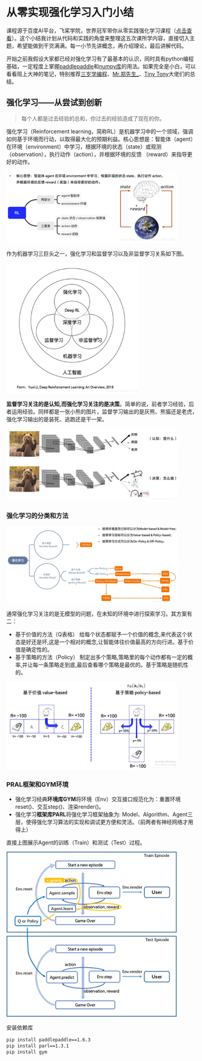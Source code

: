 # 从零实现强化学习入门小结

课程源于百度AI平台，飞桨学院，世界冠军带你从零实践强化学习课程（[点击查看](https://aistudio.baidu.com/aistudio/education/group/info/1335)）。这个小结我计划从代码和实践的角度来整理这五次课所学内容，直接切入主题，希望能做到干货满满。每一小节先讲概念，再介绍理论，最后讲解代码。

开始之前我假设大家都已经对强化学习有了最基本的认识，同时具有python编程基础，一定程度上掌握[paddlepaddle](https://www.paddlepaddle.org.cn/documentation/docs/zh/1.6/beginners_guide/quick_start_cn.html)和[numpy库](https://www.paddlepaddle.org.cn/tutorials/projectdetail/557543)的用法。如果完全是小白，可以看看班上大神的笔记，特别推荐[三岁学编程](https://blog.csdn.net/weixin_45623093/article/details/106799387)、[Mr.郑先生_](https://blog.csdn.net/zbp_12138/article/details/106800911)、[Tiny Tony](https://www.zhihu.com/people/tiny-tony-5)大佬们的总结。

## 强化学习——从尝试到创新

> 每个人都是过去经验的总和，你过去的经验造成了现在的你。

强化学习（Reinforcement learning，简称RL）是机器学习中的一个领域，强调如何基于环境而行动，以取得最大化的预期利益。核心思想是：智能体（agent）在环境（environment）中学习，根据环境的状态（state）或观测（observation），执行动作（action），并根据环境的反馈 （reward）来指导更好的动作。

<img src="figures/rl_basic.png" alt="rl_start" width="450"/>

作为机器学习三巨头之一，强化学习和监督学习以及非监督学习关系如下图。

<img src="figures/ml_big3.png" alt="rl_start" width="350"/>

**监督学习关注的是认知,而强化学习关注的是决策**。简单的说，前者学习经验，后者运用经验。同样都是一张小熊的图片，监督学习输出的是灰熊、熊猫还是老虎，强化学习输出的是装死、逃跑还是干一架。

<img src="figures/bear_how_to_do.png" alt="rl_start" width="450"/>

### 强化学习的分类和方法

<img src="figures/rl_categories.png" alt="rl_start" width="450"/>

通常强化学习关注的是无模型的问题，在未知的环境中进行探索学习。其方案有二：

- 基于价值的方法（Q表格）
  给每个状态都赋予一个价值的概念,来代表这个状态是好还是坏,这是一个相对的概念,让智能体往价值最高的方向行进。基于价值是确定性的。
- 基于策略的方法（Policy）
  制定出多个策略,策略里的每个动作都有一定的概率,并让每一条策略走到底,最后查看哪个策略是最优的。基于策略是随机性的。

<img src="figures/rl_methods.png" alt="rl_start" width="450"/>

### PRAL框架和GYM环境

- 强化学习经典**环境库GYM**将环境（Env）交互接口规范化为：重置环境reset()、交互step()、渲染render()。
- 强化学习**框架库PARL**将强化学习框架抽象为: Model、Algorithm、Agent三层，使得强化学习算法的实现和调试更方便和灵活。（前两者有神经网络才用得上）

直接上图展示Agent的训练（Train）和测试（Test）过程。

<img src="figures/gym.png" alt="rl_start" width="450"/>

安装依赖库

```shell
pip install paddlepaddle==1.6.3
pip install parl==1.3.1
pip install gym
```

